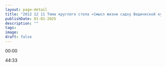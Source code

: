 ```yaml
---
layout: page-detail
title: "2012 12 11 Тема круглого стола «Смысл жизни садху Ведической культуры Санатана Дхармы»"
publishDate: 01-01-2025
description: ""
tags:
image:
draft: false
---
```


00:00 

44:33 

  
